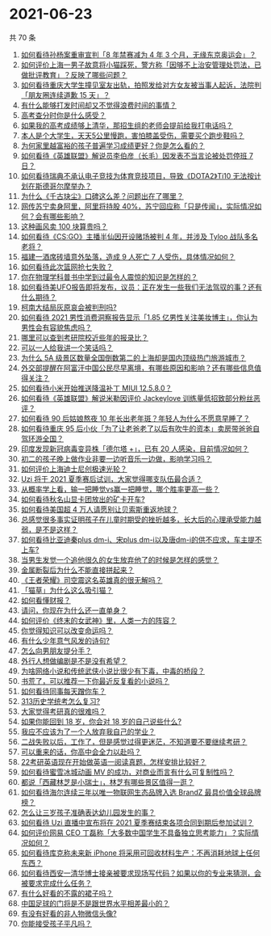# 2021-06-23

共 70 条

<!-- BEGIN -->
<!-- 最后更新时间 Wed Jun 23 2021 09:39:12 GMT+0800 (China Standard Time) -->

1. [如何看待孙杨案重审宣判「8 年禁赛减为 4 年 3
   个月，无缘东京奥运会」？](https://www.zhihu.com/question/466646307)
2. [如何评价上海一男子故意将小猫踩死，警方称「因够不上治安管理处罚法，已做批评教育」？反映了哪些问题？](https://www.zhihu.com/question/466304670)
3. [如何看待重庆大学生撞见室友出轨，拍照发给对方女友被当事人起诉，法院判「朋友圈连续道歉 15
   天」？](https://www.zhihu.com/question/466513016)
4. [有什么能够打发时间却又不觉得浪费时间的事情？](https://www.zhihu.com/question/301386253)
5. [高考查分时你是什么感受？](https://www.zhihu.com/question/466111722)
6. [如果我的高考成绩够上清华，那招生组的老师会提前给我打电话吗？](https://www.zhihu.com/question/454386015)
7. [本人是个大学生，天天5公里慢跑，害怕膝盖受伤，需要买个跑步鞋吗？](https://www.zhihu.com/question/463950741)
8. [为何家里越富裕的孩子普遍学习成绩更好？你是怎么看的？](https://www.zhihu.com/question/450056291)
9. [如何看待《英雄联盟》解说员李伯彦（长毛）因发表不当言论被处罚停班 7
   日？](https://www.zhihu.com/question/466514186)
10. [如何看待瑞典不承认电子竞技为体育竞技项目，导致《DOTA2》Ti10
    无法按计划在斯德哥尔摩举办？](https://www.zhihu.com/question/466481205)
11. [为什么《千古玦尘》口碑这么差？问题出在了哪里？](https://www.zhihu.com/question/465662668)
12. [网传苏宁卖身阿里，阿里将持股
    40%，苏宁回应称「只是传闻」，实际情况如何？会有哪些影响？](https://www.zhihu.com/question/466571042)
13. [这种画风卖 100 块算贵吗？](https://www.zhihu.com/question/465453498)
14. [如何看待《CS:GO》主播半仙因开设赌场被判 4 年，并涉及 Tyloo
    战队多名老将？](https://www.zhihu.com/question/465799818)
15. [福建一酒席砖墙意外坠落，造成 9 人死亡 7
    人受伤，具体情况如何？](https://www.zhihu.com/question/466563285)
16. [如何看待此次篮网抢七失败？](https://www.zhihu.com/question/466102154)
17. [你在物理学科普书中学到过最令人震惊的知识是怎样的？](https://www.zhihu.com/question/456001315)
18. [如何看待美UFO报告即将发布，议员：正在发生一些我们无法驾驭的事？还有什么期待？](https://www.zhihu.com/question/465771991)
19. [柯南大结局灰原哀会被判刑吗?](https://www.zhihu.com/question/386040910)
20. [如何看待 2021 男性消费洞察报告显示「1.85
    亿男性关注美妆博主」，你认为男性会有容貌焦虑吗？](https://www.zhihu.com/question/466573038)
21. [哪里可以查到考研院校近些年的报录比？](https://www.zhihu.com/question/367173234)
22. [可以一人给我讲一个笑话吗？](https://www.zhihu.com/question/444005839)
23. [为什么 5A
    级景区数量全国倒数第二的上海却是国内顶级热门旅游城市？](https://www.zhihu.com/question/466381415)
24. [外交部提醒在阿富汗中国公民尽早离境，有哪些原因和影响？还有哪些信息值得关注？](https://www.zhihu.com/question/466217700)
25. [如何看待小米开始推送降温补丁 MIUI 12.5.8.0？](https://www.zhihu.com/question/466310277)
26. [如何看待《英雄联盟》解说米勒因评价 Jackeylove
    训练量低招致部分粉丝恶评？](https://www.zhihu.com/question/466123710)
27. [如何看待 90 后姑娘熬夜 10
    年长出老年斑？年轻人为什么不愿意早睡了？](https://www.zhihu.com/question/466328145)
28. [如何看待重庆 95
    后小伙「为了让老爸老了以后有吹牛的资本」卖房带爸爸自驾环游全国？](https://www.zhihu.com/question/466349378)
29. [印度发现新冠病毒变异株「德尔塔 +」，已有 20
    人感染，目前情况如何？](https://www.zhihu.com/question/466349358)
30. [初二的孩子晚上做作业非要一边听音乐一边做，影响学习吗？](https://www.zhihu.com/question/421790883)
31. [如何评价上海迪士尼创极速光轮？](https://www.zhihu.com/question/445718276)
32. [Uzi 将于 2021 夏季赛后试训，大家觉得哪支队伍最合适？](https://www.zhihu.com/question/466298886)
33. [从概率学上看，输一把睡觉vs赢一把睡觉，哪个胜率更高一些？](https://www.zhihu.com/question/461910176)
34. [如何看待秋名山显卡团放出的矿卡开车?](https://www.zhihu.com/question/465645313)
35. [如何看待美国超 4 万人请愿别让贝索斯重返地球？](https://www.zhihu.com/question/466270783)
36. [总感觉很多事实证明孩子在儿童时期受的挫折越多，长大后的心理承受能力越弱，是不是这样？](https://www.zhihu.com/question/266704437)
37. [如何看待比亚迪秦plus dm-i、宋plus
    dm-i以及唐dm-i的供不应求，车主提不上车?](https://www.zhihu.com/question/459492306)
38. [当男生发觉一个追他很久的女生放弃他了的时候是怎样的感觉？](https://www.zhihu.com/question/266589774)
39. [金属断裂后为什么不能直接拼起来？](https://www.zhihu.com/question/34674308)
40. [《王者荣耀》司空震这名英雄真的很无解吗？](https://www.zhihu.com/question/462884750)
41. [「猫草」为什么这么吸引猫？](https://www.zhihu.com/question/46886420)
42. [如何看懂财报？](https://www.zhihu.com/question/19645090)
43. [请问，你现在为什么还一直单身？](https://www.zhihu.com/question/457922593)
44. [如何评价《终末的女武神》里，人类一方的阵容？](https://www.zhihu.com/question/326427730)
45. [你觉得知识可以改变命运吗？](https://www.zhihu.com/question/464758090)
46. [有什么少年意气风发的诗句?](https://www.zhihu.com/question/371894389)
47. [怎么向男朋友提分手？](https://www.zhihu.com/question/327222167)
48. [外行人想做编剧是不是没有希望？](https://www.zhihu.com/question/463088735)
49. [为啥网络小说和传统武侠小说比很少有下毒，中毒的桥段？](https://www.zhihu.com/question/466556670)
50. [书荒了，可以推荐一下你最近反复看的小说吗？](https://www.zhihu.com/question/379247015)
51. [如何看待同事每天蹭你车？](https://www.zhihu.com/question/63645770)
52. [313历史学统考怎么复习?](https://www.zhihu.com/question/449165516)
53. [大家觉得考研真的很难吗？](https://www.zhihu.com/question/458180489)
54. [如果你能回到 18 岁，你会对 18 岁的自己说些什么?](https://www.zhihu.com/question/457534440)
55. [我应不应该为了一个人放弃我自己的学业？](https://www.zhihu.com/question/465220537)
56. [二战失败以后，工作了，但是感觉过得更迷茫，不知道要不要继续考研？](https://www.zhihu.com/question/460355264)
57. [可以重来的话，你高中会全力以赴吗？](https://www.zhihu.com/question/463562103)
58. [22考研英语现在开始做英语一阅读真题，怎样安排比较好？](https://www.zhihu.com/question/466315395)
59. [如何看待蜜雪冰城动画 MV 的成功，对商业而言有什么可复制性吗？](https://www.zhihu.com/question/465195632)
60. [都说「西藏林芝是小瑞士」，林芝有哪些景区值得一逛？](https://www.zhihu.com/question/465538943)
61. [如何看待海尔连续三年以唯一物联网生态品牌入选 BrandZ
    最具价值全球品牌榜？](https://www.zhihu.com/question/466497087)
62. [怎么让三岁孩子准确表达幼儿园发生的事？](https://www.zhihu.com/question/455057144)
63. [如何看待 Uzi 直播中宣布将在 2021
    夏季赛结束各项合同到期后参加试训？](https://www.zhihu.com/question/465645680)
64. [如何评价网易 CEO
    丁磊称「大多数中国学生不具备独立思考能力」？实际情况如何？](https://www.zhihu.com/question/466490549)
65. [如何看待库克称未来新 iPhone
    将采用可回收材料生产：不再消耗地球上任何东西？](https://www.zhihu.com/question/466278095)
66. [如何看待西安一清华博士接亲被要求现场写代码？如果以你的专业来猜测，会被要求完成什么任务？](https://www.zhihu.com/question/466165757)
67. [有什么好看的不露的裙子吗？](https://www.zhihu.com/question/449495437)
68. [中国足球的门将是不是跟世界水平相差最小的？](https://www.zhihu.com/question/409596507)
69. [有没有好看的非人物微信头像?](https://www.zhihu.com/question/387563344)
70. [你能接受孩子平凡吗？](https://www.zhihu.com/question/455639319)

<!-- END -->
